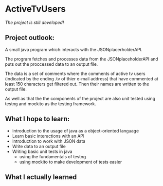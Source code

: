 # ActiveTvUsers

*The project is still developed!* 

## Project outlook:
A small java program which interacts with the JSONplacerholderAPI. 

The program fetches and processes data from the JSONplaceholderAPI and puts out the proccessed data to an output file.

The data is a set of comments where the comments of active tv users (indicated by the ending .tv of thier e-mail address) that have commented at least 150 characters get filtered out. Then their names are written to the output file. 

As well as that the the components of the project are also unit tested using testng and mockito as the testing framework.

## What I hope to learn:
  * Introduction to the usage of java as a object-oriented language
  * Learn basic interactions with an API
  * Introduction to work with JSON data
  * Write data to an output file 
  * Writing basic unit tests in java 
    * using the fundamentals of testng
    * using mockito to make development of tests easier 
 
## What I actually learned 